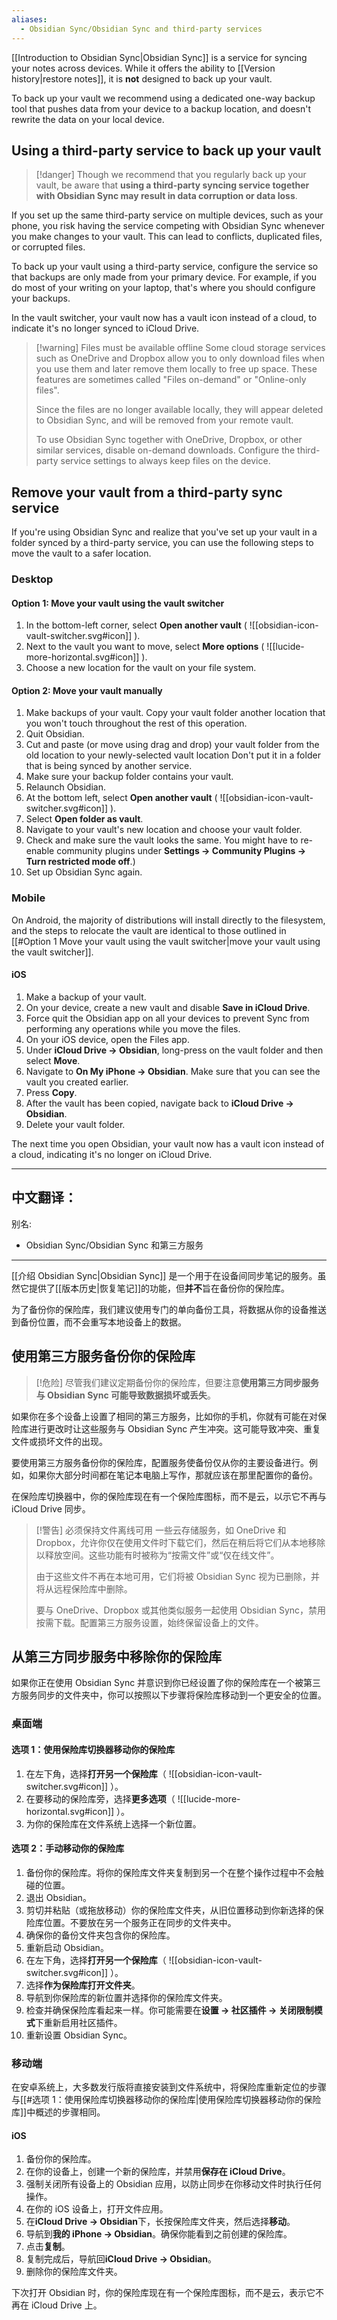 ```yaml
---
aliases:
  - Obsidian Sync/Obsidian Sync and third-party services
---
```

[[Introduction to Obsidian Sync|Obsidian Sync]] is a service for syncing your notes across devices. While it offers the ability to [[Version history|restore notes]], it is **not** designed to back up your vault.

To back up your vault we recommend using a dedicated one-way backup tool that pushes data from your device to a backup location, and doesn't rewrite the data on your local device.

## Using a third-party service to back up your vault

> [!danger] Though we recommend that you regularly back up your vault, be aware that **using a third-party syncing service together with Obsidian Sync may result in data corruption or data loss**.

If you set up the same third-party service on multiple devices, such as your phone, you risk having the service competing with Obsidian Sync whenever you make changes to your vault. This can lead to conflicts, duplicated files, or corrupted files.

To back up your vault using a third-party service, configure the service so that backups are only made from your primary device. For example, if you do most of your writing on your laptop, that's where you should configure your backups. 

In the vault switcher, your vault now has a vault icon instead of a cloud, to indicate it's no longer synced to iCloud Drive. 

> [!warning] Files must be available offline
> Some cloud storage services such as OneDrive and Dropbox allow you to only download files when you use them and later remove them locally to free up space. These features are sometimes called "Files on-demand" or "Online-only files".
> 
> Since the files are no longer available locally, they will appear deleted to Obsidian Sync, and will be removed from your remote vault.
>
> To use Obsidian Sync together with OneDrive, Dropbox, or other similar services,  disable on-demand downloads. Configure the third-party service settings to always keep files on the device.

## Remove your vault from a third-party sync service

If you're using Obsidian Sync and realize that you've set up your vault in a folder synced by a third-party service, you can use the following steps to move the vault to a safer location.

### Desktop

#### Option 1: Move your vault using the vault switcher

1. In the bottom-left corner, select **Open another vault** ( ![[obsidian-icon-vault-switcher.svg#icon]] ).
2. Next to the vault you want to move, select **More options** ( ![[lucide-more-horizontal.svg#icon]] ). 
3. Choose a new location for the vault on your file system.

#### Option 2: Move your vault manually
  
1. Make backups of your vault. Copy your vault folder another location that you won't touch throughout the rest of this operation.
2. Quit Obsidian.  
3. Cut and paste (or move using drag and drop) your vault folder from the old location to your newly-selected vault location Don't put it in a folder that is being synced by another service.
4. Make sure your backup folder contains your vault.  
5. Relaunch Obsidian.  
6. At the bottom left, select **Open another vault** ( ![[obsidian-icon-vault-switcher.svg#icon]] ).
7. Select **Open folder as vault**.
8. Navigate to your vault's new location and choose your vault folder.  
9. Check and make sure the vault looks the same. You might have to re-enable community plugins under **Settings → Community Plugins → Turn restricted mode off**.)  
10. Set up Obsidian Sync again.


### Mobile

On Android, the majority of distributions will install directly to the filesystem, and the steps to relocate the vault are identical to those outlined in [[#Option 1 Move your vault using the vault switcher|move your vault using the vault switcher]].

#### iOS

1. Make a backup of your vault.
2. On your device, create a new vault and disable **Save in iCloud Drive**.
3. Force quit the Obsidian app on all your devices to prevent Sync from performing any operations while you move the files.
4. On your iOS device, open the Files app.
5. Under **iCloud Drive → Obsidian**, long-press on the vault folder and then select **Move**.
6. Navigate to **On My iPhone → Obsidian**. Make sure that you can see the vault you created earlier.
7. Press **Copy**.
5. After the vault has been copied, navigate back to **iCloud Drive → Obsidian**. 
6. Delete your vault folder.

The next time you open Obsidian, your vault now has a vault icon instead of a cloud, indicating it's no longer on iCloud Drive.


---

中文翻译：
---
别名:
  - Obsidian Sync/Obsidian Sync 和第三方服务
---

[[介绍 Obsidian Sync|Obsidian Sync]] 是一个用于在设备间同步笔记的服务。虽然它提供了[[版本历史|恢复笔记]]的功能，但**并不**旨在备份你的保险库。

为了备份你的保险库，我们建议使用专门的单向备份工具，将数据从你的设备推送到备份位置，而不会重写本地设备上的数据。

## 使用第三方服务备份你的保险库

> [!危险] 尽管我们建议定期备份你的保险库，但要注意**使用第三方同步服务与 Obsidian Sync 可能导致数据损坏或丢失**。

如果你在多个设备上设置了相同的第三方服务，比如你的手机，你就有可能在对保险库进行更改时让这些服务与 Obsidian Sync 产生冲突。这可能导致冲突、重复文件或损坏文件的出现。

要使用第三方服务备份你的保险库，配置服务使备份仅从你的主要设备进行。例如，如果你大部分时间都在笔记本电脑上写作，那就应该在那里配置你的备份。

在保险库切换器中，你的保险库现在有一个保险库图标，而不是云，以示它不再与 iCloud Drive 同步。

> [!警告] 必须保持文件离线可用
> 一些云存储服务，如 OneDrive 和 Dropbox，允许你仅在使用文件时下载它们，然后在稍后将它们从本地移除以释放空间。这些功能有时被称为“按需文件”或“仅在线文件”。
> 
> 由于这些文件不再在本地可用，它们将被 Obsidian Sync 视为已删除，并将从远程保险库中删除。
> 
> 要与 OneDrive、Dropbox 或其他类似服务一起使用 Obsidian Sync，禁用按需下载。配置第三方服务设置，始终保留设备上的文件。

## 从第三方同步服务中移除你的保险库

如果你正在使用 Obsidian Sync 并意识到你已经设置了你的保险库在一个被第三方服务同步的文件夹中，你可以按照以下步骤将保险库移动到一个更安全的位置。

### 桌面端

#### 选项 1：使用保险库切换器移动你的保险库

1. 在左下角，选择**打开另一个保险库**（ ![[obsidian-icon-vault-switcher.svg#icon]] ）。
2. 在要移动的保险库旁，选择**更多选项**（ ![[lucide-more-horizontal.svg#icon]] ）。
3. 为你的保险库在文件系统上选择一个新位置。

#### 选项 2：手动移动你的保险库

1. 备份你的保险库。将你的保险库文件夹复制到另一个在整个操作过程中不会触碰的位置。
2. 退出 Obsidian。
3. 剪切并粘贴（或拖放移动）你的保险库文件夹，从旧位置移动到你新选择的保险库位置。不要放在另一个服务正在同步的文件夹中。
4. 确保你的备份文件夹包含你的保险库。
5. 重新启动 Obsidian。
6. 在左下角，选择**打开另一个保险库**（ ![[obsidian-icon-vault-switcher.svg#icon]] ）。
7. 选择**作为保险库打开文件夹**。
8. 导航到你保险库的新位置并选择你的保险库文件夹。
9. 检查并确保保险库看起来一样。你可能需要在**设置 → 社区插件 → 关闭限制模式**下重新启用社区插件。
10. 重新设置 Obsidian Sync。

### 移动端

在安卓系统上，大多数发行版将直接安装到文件系统中，将保险库重新定位的步骤与[[#选项 1：使用保险库切换器移动你的保险库|使用保险库切换器移动你的保险库]]中概述的步骤相同。

#### iOS

1. 备份你的保险库。
2. 在你的设备上，创建一个新的保险库，并禁用**保存在 iCloud Drive**。
3. 强制关闭所有设备上的 Obsidian 应用，以防止同步在你移动文件时执行任何操作。
4. 在你的 iOS 设备上，打开文件应用。
5. 在**iCloud Drive → Obsidian**下，长按保险库文件夹，然后选择**移动**。
6. 导航到**我的 iPhone → Obsidian**。确保你能看到之前创建的保险库。
7. 点击**复制**。
8. 复制完成后，导航回**iCloud Drive → Obsidian**。
9. 删除你的保险库文件夹。

下次打开 Obsidian 时，你的保险库现在有一个保险库图标，而不是云，表示它不再在 iCloud Drive 上。